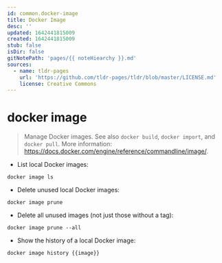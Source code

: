 ```yaml
---
id: common.docker-image
title: Docker Image
desc: ''
updated: 1642441815009
created: 1642441815009
stub: false
isDir: false
gitNotePath: 'pages/{{ noteHiearchy }}.md'
sources:
  - name: tldr-pages
    url: 'https://github.com/tldr-pages/tldr/blob/master/LICENSE.md'
    license: Creative Commons
---
```

# docker image

> Manage Docker images.
> See also `docker build`, `docker import`, and `docker pull`.
> More information: <https://docs.docker.com/engine/reference/commandline/image/>.

- List local Docker images:

`docker image ls`

- Delete unused local Docker images:

`docker image prune`

- Delete all unused images (not just those without a tag):

`docker image prune --all`

- Show the history of a local Docker image:

`docker image history {{image}}`

